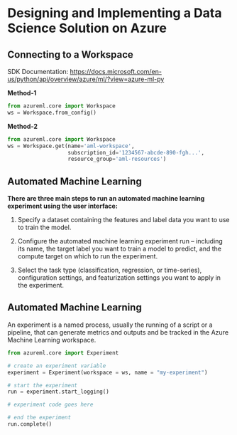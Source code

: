 # Designing and Implementing a Data Science Solution on Azure

## Connecting to a Workspace

SDK Documentation: https://docs.microsoft.com/en-us/python/api/overview/azure/ml/?view=azure-ml-py

**Method-1**
```python
from azureml.core import Workspace
ws = Workspace.from_config()
```

**Method-2**
```python
from azureml.core import Workspace
ws = Workspace.get(name='aml-workspace',
                   subscription_id='1234567-abcde-890-fgh...',
                   resource_group='aml-resources')
```

## Automated Machine Learning

**There are three main steps to run an automated machine learning experiment using the user interface:**

1. Specify a dataset containing the features and label data you want to use to train the model.

2. Configure the automated machine learning experiment run – including its name, the target label you want to train a model to predict, and the compute target on which to run the experiment.

3. Select the task type (classification, regression, or time-series), configuration settings, and featurization settings you want to apply in the experiment.

## Automated Machine Learning

An experiment is a named process, usually the running of a script or a pipeline, that can generate metrics and outputs and be tracked in the Azure Machine Learning workspace.

```python
from azureml.core import Experiment

# create an experiment variable
experiment = Experiment(workspace = ws, name = "my-experiment")

# start the experiment
run = experiment.start_logging()

# experiment code goes here

# end the experiment
run.complete()
```
